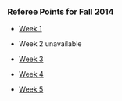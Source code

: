 ### Referee Points for Fall 2014

* [Week 1](/refpoints/2014/Referee_Points_Week_1_09-06-14.pdf)

* Week 2 unavailable

* [Week 3](/refpoints/2014/Referee_Points_Week_3_09-20-14.pdf)

* [Week 4](/refpoints/2014/Referee_Points_Week_4_09-27-14.pdf)

* [Week 5](/refpoints/2014/Referee_Points_Week_5_10-04-14.pdf)
